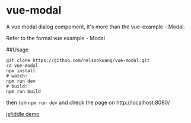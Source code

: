 # vue-modal
A vue modal dialog compoment, it's more than the vue-example - Modal.   

Refer to the formal vue example - Modal   

##Usage
```
git clone https://github.com/nelsonkuang/vue-modal.git
cd vue-modal
npm install
# watch:
npm run dev
# build:
npm run build
```

then run `npm run dev` and check the page on http://localhost:8080/ 


[jsfiddle demo](https://jsfiddle.net/nelsonkuang/36f5b9mo/1/)
